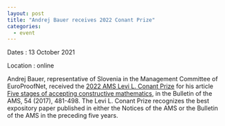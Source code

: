 ```yaml
---
layout: post
title: "Andrej Bauer receives 2022 Conant Prize"
categories:
  - event
---
```


Dates
:	13 October 2021

Location
:	online

Andrej Bauer, representative of Slovenia in the Management Committee of EuroProofNet, received the [2022 AMS Levi L. Conant Prize](http://www.ams.org/news?news_id=6827) for his article [Five stages of accepting constructive mathematics](https://www.ams.org/journals/bull/2017-54-03/S0273-0979-2016-01556-4/), in the Bulletin of the AMS, 54 (2017), 481-498. The Levi L. Conant Prize recognizes the best expository paper published in either the Notices of the AMS or the Bulletin of the AMS in the preceding five years.
